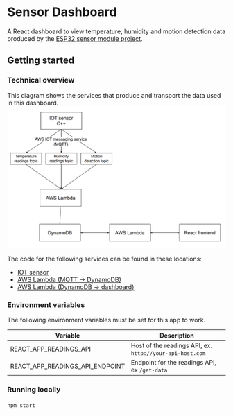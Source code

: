 # Sensor Dashboard

A React dashboard to view temperature, humidity and motion detection data produced by the [ESP32 sensor module project](https://github.com/jackrehaag/esp32_sensor_module).

## Getting started

### Technical overview

This diagram shows the services that produce and transport the data used in this dashboard.
![cool](service-diagram.png)

The code for the following services can be found in these locations:

- [IOT sensor](https://github.com/jackrehaag/esp32_sensor_module)
- [AWS Lambda (MQTT -> DynamoDB)](https://github.com/jackrehaag/sensor-dashboard/tree/master/lambdas/sensor_readings_to_dynamodb)
- [AWS Lambda (DynamoDB -> dashboard)](https://github.com/jackrehaag/sensor-dashboard/tree/master/lambdas/dynamodb_requests)

### Environment variables

The following environment variables must be set for this app to work.

| Variable                        | Description                                              |
| ------------------------------- | -------------------------------------------------------- |
| REACT_APP_READINGS_API          | Host of the readings API, ex. `http://your-api-host.com` |
| REACT_APP_READINGS_API_ENDPOINT | Endpoint for the readings API, ex `/get-data`            |

### Running locally

`npm start`
